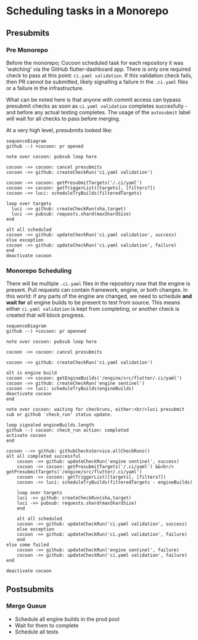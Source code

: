 # Scheduling tasks in a Monorepo

## Presubmits

### Pre Monorepo

Before the monorepo; Cocoon scheduled task for each repository it was 'watching'
via the GitHub flutter-dashboard app. There is only one required check to pass
at this point: `ci.yaml validation`. If this validation check fails, then PR
cannot be submitted, likely signalling a failure in the `.ci.yaml` files or a
failure in the infrastructure.

What can be noted here is that anyone with commit access can bypass presubmit
checks as soon as `ci.yaml validation` completes succesfully - and before any
actual testing completes. The usage of the `autosubmit` label will wait for all
checks to pass before merging.

At a very high level, presubmits looked like:

```mermaid
sequenceDiagram
github --) +cocoon: pr opened

note over cocoon: pubsub loop here

cocoon ->> cocoon: cancel presubmits
cocoon ->> github: createCheckRun('ci.yaml validation')

cocoon ->> cocoon: getPresubmitTargets('/.ci/yaml')
cocoon ->> cocoon: getTriggerList([targets], [filters?])
cocoon ->> luci: scheduleTryBuilds(filteredTargets)

loop over targets
  luci ->> github: createCheckRun(sha,target)
  luci ->> pubsub: requests.shard(maxShardSize)
end

alt all scheduled
cocoon ->> github: updateCheckRun('ci.yaml validation', success)
else exception
cocoon ->> github: updateCheckRun('ci.yaml validation', failure)
end
deactivate cocoon
```

### Monorepo Scheduling

There will be multiple `.ci.yaml` files in the repository now that the engine is
present. Pull requests can contain framework, engine, or both changes. In this
world: if any parts of the engine are changed, we need to schedule
**and wait for** all engine builds to be present to test from source. This means
either `ci.yaml validation` is kept from completing; or another check is
created that will block progress.


```mermaid
sequenceDiagram
github --) +cocoon: pr openned

note over cocoon: pubsub loop here

cocoon ->> cocoon: cancel presubmits

cocoon ->> github: createCheckRun('ci.yaml validation')

alt is engine build
cocoon ->> cocoon: getEngineBuilds('/engine/src/flutter/.ci/yaml')
cocoon ->> github: createCheckRun('engine sentinel')
cocoon ->> luci: scheduleTryBuilds(engineBuilds)
deactivate cocoon
end

note over cocoon: waiting for checkruns, either:<br/>luci presubmit sub or github 'check_run' status update.

loop signaled engineBuilds.length
github --) cocoon: check_run action: completed
activate cocoon
end

cocoon -->> github: githubChecksService.allCheckRuns()
alt all completed successful
    cocoon ->> github: updateCheckRun('engine sentinel', success)
    cocoon ->> cocoon: getPresubmitTargets('/.ci/yaml') &&<br/> getPresubmitTargets('/engine/src/flutter/.ci/yaml')
    cocoon ->> cocoon: getTriggerList([targets], [filters?])
    cocoon ->> luci: scheduleTryBuilds(filteredTargets - engineBuilds)

    loop over targets
    luci ->> github: createCheckRun(sha,target)
    luci ->> pubsub: requests.shard(maxShardSize)
    end

    alt all scheduled
    cocoon ->> github: updateCheckRun('ci.yaml validation', success)
    else exception
    cocoon ->> github: updateCheckRun('ci.yaml validation', failure)
    end
else some failed
    cocoon ->> github: updateCheckRun('engine sentinel', failure)
    cocoon ->> github: updateCheckRun('ci.yaml validation', failure)
end

deactivate cocoon
```

## Postsubmits

### Merge Queue

* Schedule all engine builds in the prod pool
* Wait for them to complete
* Schedule all tests
